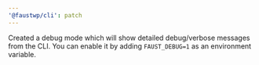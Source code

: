 ```yaml
---
'@faustwp/cli': patch
---
```


Created a debug mode which will show detailed debug/verbose messages from the CLI. You can enable it by adding `FAUST_DEBUG=1` as an environment variable.
